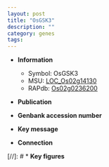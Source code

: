 ```yaml
---
layout: post
title: "OsGSK3"
description: ""
category: genes
tags: 
---
```


* **Information**  
    + Symbol: OsGSK3  
    + MSU: [LOC_Os02g14130](http://rice.uga.edu/cgi-bin/ORF_infopage.cgi?orf=LOC_Os02g14130)  
    + RAPdb: [Os02g0236200](http://rapdb.dna.affrc.go.jp/viewer/gbrowse_details/irgsp1?name=Os02g0236200)  

* **Publication**  

* **Genbank accession number**  

* **Key message**  

* **Connection**  

[//]: # * **Key figures**  


